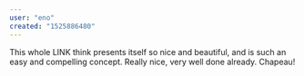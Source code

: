 ```yaml
---
user: "eno"
created: "1525886480"
---
```


This whole LINK think presents itself so nice and beautiful, and is such an easy and compelling concept. Really nice, very well done already. Chapeau!
